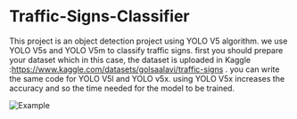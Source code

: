 # Traffic-Signs-Classifier
This project is an object detection project using YOLO V5 algorithm.
we use YOLO V5s and YOLO V5m to classify traffic signs. first you should prepare your dataset which in this case, the dataset is uploaded in Kaggle :https://www.kaggle.com/datasets/golsaalavi/traffic-signs .
you can write the same code for YOLO V5l and YOLO v5x. using YOLO V5x increases the accuracy and so the time needed for the model to be trained.

![Example](https://github.com/[golsa202]/[Traffic-Sign-Classifier]/blob/[branch]/image.jpg?raw=true)

